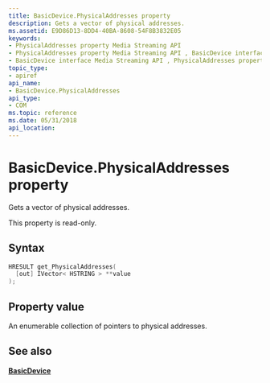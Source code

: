 ```yaml
---
title: BasicDevice.PhysicalAddresses property
description: Gets a vector of physical addresses.
ms.assetid: E9D86D13-8DD4-40BA-8608-54F8B3832E05
keywords:
- PhysicalAddresses property Media Streaming API
- PhysicalAddresses property Media Streaming API , BasicDevice interface
- BasicDevice interface Media Streaming API , PhysicalAddresses property
topic_type:
- apiref
api_name:
- BasicDevice.PhysicalAddresses
api_type:
- COM
ms.topic: reference
ms.date: 05/31/2018
api_location: 
---
```


# BasicDevice.PhysicalAddresses property

Gets a vector of physical addresses.

This property is read-only.

## Syntax


```C++
HRESULT get_PhysicalAddresses(
  [out] IVector< HSTRING > **value
);
```



## Property value

An enumerable collection of pointers to physical addresses.

## See also

<dl> <dt>

[**BasicDevice**](https://msdn.microsoft.com/library/Hh828813(v=VS.85).aspx)
</dt> </dl>

 

 





